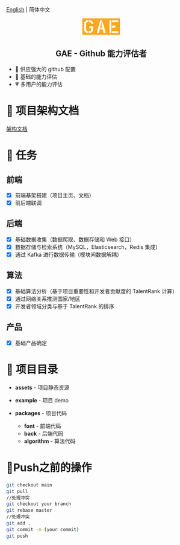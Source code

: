 [English](./README.md) | 简体中文

<p align="center">
<img src="/assets/logo.png" alt="Gae" width="100"/>
</p>
<h2 align="center"> GAE - Github 能力评估者</h2>

- 📶 供应强大的 github 配置
- 🧱 基础的能力评估
- 💗 多用户的能力评估


# 🎉 项目架构文档
[架构文档](./docs/docs/README.md)

# 📜 任务

## 前端

- [x] 前端基架搭建（项目主页、文档）
- [x] 前后端联调

## 后端

- [x] 基础数据收集（数据爬取、数据存储和 Web 接口）
- [x] 数据存储与检索系统（MySQL，Elasticsearch，Redis 集成）
- [x] 通过 Kafka 进行数据传输（模块间数据解耦）

## 算法

- [x] 基础算法分析（基于项目重要性和开发者贡献度的 TalentRank 计算）
- [x] 通过网络关系推测国家/地区
- [x] 开发者领域分类与基于 TalentRank 的排序

## 产品

- [x] 基础产品确定


# 🎈 项目目录

- **assets** - 项目静态资源

- **example** - 项目 demo

- **packages** - 项目代码
  - **font** - 前端代码
  - **back** - 后端代码
  - **algorithm** - 算法代码



# 🔖Push之前的操作

```bash
git checkout main
git pull
//处理冲突
git checkout your branch
git rebase master
//处理冲突
git add .
git commit -m (your commit)
git push
```
